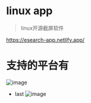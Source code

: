 # linux app
> linux开源截屏软件

https://esearch-app.netlify.app/

# 支持的平台有
![image](https://user-images.githubusercontent.com/39144603/225478529-ccab451f-e830-437b-8574-9ced2e1c7b35.png)

- last
![image](https://user-images.githubusercontent.com/39144603/225478677-a9e6289c-41ff-45b2-ab61-903f63925042.png)
